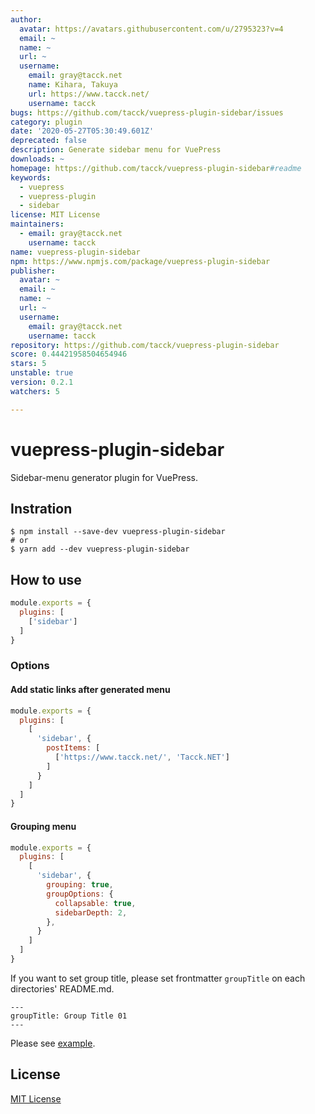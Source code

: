 ```yaml
---
author:
  avatar: https://avatars.githubusercontent.com/u/2795323?v=4
  email: ~
  name: ~
  url: ~
  username:
    email: gray@tacck.net
    name: Kihara, Takuya
    url: https://www.tacck.net/
    username: tacck
bugs: https://github.com/tacck/vuepress-plugin-sidebar/issues
category: plugin
date: '2020-05-27T05:30:49.601Z'
deprecated: false
description: Generate sidebar menu for VuePress
downloads: ~
homepage: https://github.com/tacck/vuepress-plugin-sidebar#readme
keywords:
  - vuepress
  - vuepress-plugin
  - sidebar
license: MIT License
maintainers:
  - email: gray@tacck.net
    username: tacck
name: vuepress-plugin-sidebar
npm: https://www.npmjs.com/package/vuepress-plugin-sidebar
publisher:
  avatar: ~
  email: ~
  name: ~
  url: ~
  username:
    email: gray@tacck.net
    username: tacck
repository: https://github.com/tacck/vuepress-plugin-sidebar
score: 0.44421958504654946
stars: 5
unstable: true
version: 0.2.1
watchers: 5

---
```


# vuepress-plugin-sidebar

Sidebar-menu generator plugin for VuePress.

## Instration

```
$ npm install --save-dev vuepress-plugin-sidebar
# or
$ yarn add --dev vuepress-plugin-sidebar
```

## How to use

``` .vuepress/config.js
module.exports = {
  plugins: [
    ['sidebar']
  ]
}
```

### Options

#### Add static links after generated menu

``` .vuepress/config.js
module.exports = {
  plugins: [
    [
      'sidebar', {
        postItems: [
          ['https://www.tacck.net/', 'Tacck.NET']
        ]
      }
    ]
  ]
}
```

#### Grouping menu

``` .vuepress/config.js
module.exports = {
  plugins: [
    [
      'sidebar', {
        grouping: true,
        groupOptions: {
          collapsable: true,
          sidebarDepth: 2,
        },
      }
    ]
  ]
}
```

If you want to set group title, please set frontmatter `groupTitle` on each directories' README.md.

```
---
groupTitle: Group Title 01
---
```

Please see [example](https://github.com/tacck/vuepress-plugin-sidebar/tree/master/example/).

## License

[MIT License](./LICENSE)
